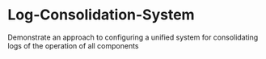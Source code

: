 # Log-Consolidation-System
 Demonstrate an approach to configuring a unified system for consolidating logs of the operation of all components
